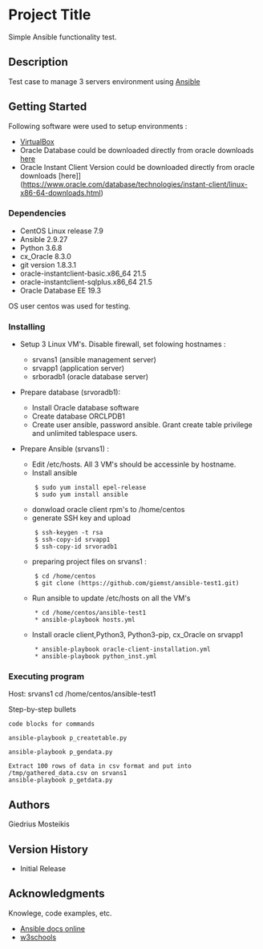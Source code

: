 # Project Title

Simple Ansible functionality test.

## Description

Test case to manage 3 servers environment using [Ansible](https://www.ansible.com)

## Getting Started

Following software were used to setup environments :

* [VirtualBox](https://virtualbox.org)
* Oracle Database could be downloaded directly from oracle downloads [here](https://www.oracle.com/database/technologies/oracle19c-linux-downloads.html)
* Oracle Instant Client Version could be downloaded directly from oracle downloads [here]](https://www.oracle.com/database/technologies/instant-client/linux-x86-64-downloads.html)

### Dependencies

* CentOS Linux release 7.9
* Ansible 2.9.27
* Python 3.6.8
* cx_Oracle 8.3.0
* git version 1.8.3.1
* oracle-instantclient-basic.x86_64   21.5
* oracle-instantclient-sqlplus.x86_64 21.5
* Oracle Database EE 19.3

OS user centos was used for testing.

### Installing

* Setup 3 Linux VM's. Disable firewall, set folowing hostnames : 
    * srvans1 (ansible management server) 
    * srvapp1 (application server)
    * srboradb1 (oracle database server)

* Prepare database (srvoradb1):
    * Install Oracle database software
    * Create database ORCLPDB1
    * Create user ansible, password ansible. Grant create table privilege and unlimited tablespace users.

* Prepare Ansible (srvans1) :
    * Edit /etc/hosts. All 3 VM's should be accessinle by hostname. 
    * Install ansible
    ``` 
        $ sudo yum install epel-release
        $ sudo yum install ansible
    ```    
    * donwload oracle client rpm's to /home/centos
    * generate SSH key and upload
    ```
        $ ssh-keygen -t rsa
        $ ssh-copy-id srvapp1
        $ ssh-copy-id srvoradb1
    ```
    * preparing project files on srvans1 :
    ```
        $ cd /home/centos
        $ git clone (https://github.com/giemst/ansible-test1.git)
    ```
    * Run ansible to update /etc/hosts on all the VM's
    ```
        * cd /home/centos/ansible-test1
        * ansible-playbook hosts.yml
    ```
    * Install oracle client,Python3, Python3-pip, cx_Oracle on srvapp1
    ```
        * ansible-playbook oracle-client-installation.yml
        * ansible-playbook python_inst.yml
    ```
    
### Executing program

Host: srvans1
cd /home/centos/ansible-test1

Step-by-step bullets
```
code blocks for commands
```
``` Prepare table
ansible-playbook p_createtable.py
```
``` Generate random data and insert into table 
ansible-playbook p_gendata.py

Extract 100 rows of data in csv format and put into /tmp/gathered_data.csv on srvans1 
ansible-playbook p_getdata.py
```

## Authors

Giedrius Mosteikis

## Version History

  * Initial Release

## Acknowledgments

Knowlege, code examples, etc.
* [Ansible docs online](https://docs.ansible.com)
* [w3schools](https://www.w3schools.com)
